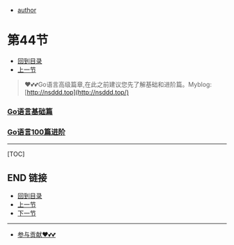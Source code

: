 + [author](https://github.com/3293172751)
# 第44节
+ [回到目录](../README.md)
+ [上一节](43.md)
> ❤️💕💕Go语言高级篇章,在此之前建议您先了解基础和进阶篇。Myblog:[http://nsddd.top](http://nsddd.top/)
###  **[Go语言基础篇](https://github.com/3293172751/Block_Chain/blob/master/TOC.md)**
###  **[Go语言100篇进阶](https://github.com/3293172751/Block_Chain/blob/master/Gomd_super/README.md)**
---
[TOC]





## END 链接
+ [回到目录](../README.md)
+ [上一节](43.md)
+ [下一节](45.md)
---
+ [参与贡献❤️💕💕](https://github.com/3293172751/Block_Chain/blob/master/Git/git-contributor.md)